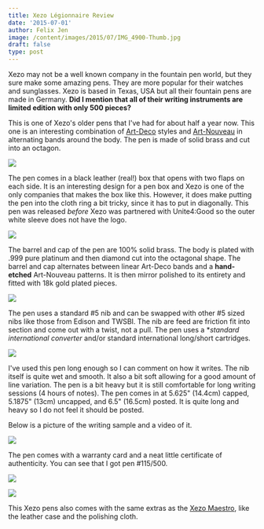 ```yaml
---
title: Xezo Légionnaire Review
date: '2015-07-01'
author: Felix Jen
image: /content/images/2015/07/IMG_4900-Thumb.jpg
draft: false
type: post
---
```

Xezo may not be a well known company in the fountain pen world, but they sure make some amazing pens. They are more popular for their watches and sunglasses. Xezo is based in Texas, USA but all their fountain pens are made in Germany. **Did I mention that all of their writing instruments are limited edition with only 500 pieces?**

This is one of Xezo's older pens that I've had for about half a year now. This one is an interesting combination of [Art-Deco](https://en.wikipedia.org/wiki/Art_Deco) styles and [Art-Nouveau](https://en.wikipedia.org/wiki/Art_Nouveau) in alternating bands around the body. The pen is made of solid brass and cut into an octagon.

![](/content/images/2015/07/IMG_4900.jpg)

The pen comes in a black leather (real!) box that opens with two flaps on each side. It is an interesting design for a pen box and Xezo is one of the only companies that makes the box like this. However, it does make putting the pen into the cloth ring a bit tricky, since it has to put in diagonally.  This pen was released *before* Xezo was partnered with Unite4:Good so the outer white sleeve does not have the logo. 

![](/content/images/2015/07/IMG_4895.jpg)

The barrel and cap of the pen are 100% solid brass. The body is plated with .999 pure platinum and then diamond cut into the octagonal shape. The barrel and cap alternates between linear Art-Deco bands and a **hand-etched** Art-Nouveau patterns. It is then mirror polished to its entirety and fitted with 18k gold plated pieces. 

![](/content/images/2015/07/IMG_4898.jpg)

The pen uses a standard #5 nib and can be swapped with other #5 sized nibs like those from Edison and TWSBI. The nib are feed are friction fit into section and come out with a twist, not a pull. The pen uses a **standard international converter* and/or standard international long/short cartridges.

![](/content/images/2015/07/IMG_4899.jpg)

I've used this pen long enough so I can comment on how it writes. The nib itself is quite wet and smooth. It also a bit soft allowing for a good amount of line variation. The pen is a bit heavy but it is still comfortable for long writing sessions (4 hours of notes). The pen comes in at 5.625" (14.4cm) capped, 5.1875" (13cm) uncapped, and 6.5" (16.5cm) posted. It is quite long and heavy so I do not feel it should be posted.

Below is a picture of the writing sample and a video of it. 

![](/content/images/2015/07/IMG_0006.jpg)

The pen comes with a warranty card and a neat little certificate of authenticity. You can see that I got pen #115/500. 

![](/content/images/2015/07/IMG_4901.jpg)

![](/content/images/2015/07/IMG_4902.jpg)

This Xezo pens also comes with the same extras as the [Xezo Maestro](/first-impressions-xezo-maestro/), like the leather case and the polishing cloth.


